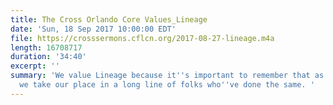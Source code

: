 ```yaml
---
title: The Cross Orlando Core Values_Lineage
date: 'Sun, 18 Sep 2017 10:00:00 EDT'
file: https://crosssermons.cflcn.org/2017-08-27-lineage.m4a
length: 16708717
duration: '34:40'
excerpt: ''
summary: 'We value Lineage because it''s important to remember that as we follow Jesus,
  we take our place in a long line of folks who''ve done the same. '
---
```

